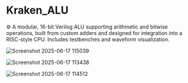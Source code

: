 # Kraken_ALU
⚙️ A modular, 16-bit Verilog ALU supporting arithmetic and bitwise operations, built from custom adders and designed for integration into a RISC-style CPU. Includes testbenches and waveform visualization.


![Screenshot 2025-06-17 115039](https://github.com/user-attachments/assets/22d9bb67-bce5-4faf-9db9-e623bf30b8f0)


![Screenshot 2025-06-17 113438](https://github.com/user-attachments/assets/92b4a7ab-3091-49e0-8742-5ed676b4c757)



![Screenshot 2025-06-17 114512](https://github.com/user-attachments/assets/e7dc953f-f0d9-4fbc-b80d-91f61902e1b2)
